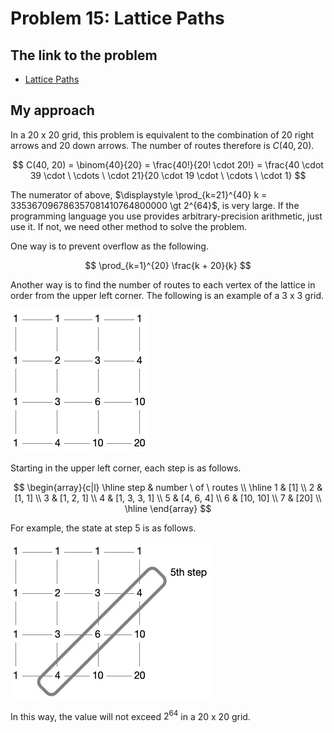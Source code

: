 # Problem 15: Lattice Paths

## The link to the problem

- [Lattice Paths](https://projecteuler.net/problem=15)

## My approach

In a $20$ x $20$ grid, this problem is equivalent to the combination of 20 right arrows and 20 down arrows.
The number of routes therefore is $C(40, 20)$.

$$
C(40, 20) = \binom{40}{20} = \frac{40!}{20! \cdot 20!} = \frac{40 \cdot 39 \cdot \ \cdots \ \cdot 21}{20 \cdot 19 \cdot \ \cdots \ \cdot 1}
$$

The numerator of above, $\displaystyle \prod_{k=21}^{40} k = 335367096786357081410764800000 \gt 2^{64}$, is very large.
If the programming language you use provides arbitrary-precision arithmetic, just use it.
If not, we need other method to solve the problem.

One way is to prevent overflow as the following.

$$
\prod_{k=1}^{20} \frac{k + 20}{k}
$$

Another way is to find the number of routes to each vertex of the lattice in order from the upper left corner.
The following is an example of a $3$ x $3$ grid.

![3 x 3 grid](../images/p0015-01.jpg)

Starting in the upper left corner, each step is as follows.

$$
\begin{array}{c|l}
\hline
step & number \ of \ routes \\
\hline
1 & [1] \\
2 & [1, 1] \\
3 & [1, 2, 1] \\
4 & [1, 3, 3, 1] \\
5 & [4, 6, 4] \\
6 & [10, 10] \\
7 & [20] \\
\hline
\end{array}
$$

For example, the state at step 5 is as follows.

![step 5](../images/p0015-02.jpg)

In this way, the value will not exceed $2^{64}$ in a $20$ x $20$ grid.

